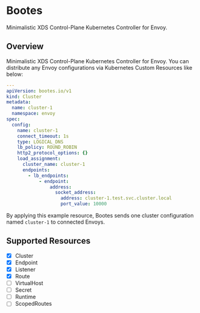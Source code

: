 # Bootes

Minimalistic XDS Control-Plane Kubernetes Controller for Envoy.

## Overview

Minimalistic XDS Control-Plane Kubernetes Controller for Envoy.
You can distribute any Envoy configurations via Kubernetes Custom Resources like below:

```yaml
---
apiVersion: bootes.io/v1
kind: Cluster
metadata:
  name: cluster-1
  namespace: envoy
spec:
  config:
    name: cluster-1
    connect_timeout: 1s
    type: LOGICAL_DNS
    lb_policy: ROUND_ROBIN
    http2_protocol_options: {}
    load_assignment:
      cluster_name: cluster-1
      endpoints:
        - lb_endpoints:
            - endpoint:
                address:
                  socket_address:
                    address: cluster-1.test.svc.cluster.local
                    port_value: 10000
```

By applying this example resource, Bootes sends one cluster configuration named `cluster-1` to connected Envoys.

## Supported Resources

- [x] Cluster
- [x] Endpoint
- [x] Listener
- [x] Route
- [ ] VirtualHost
- [ ] Secret
- [ ] Runtime
- [ ] ScopedRoutes
